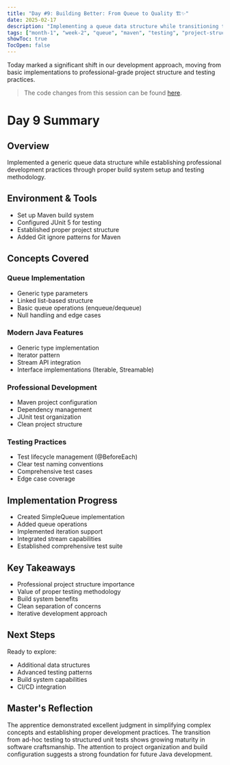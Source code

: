 ```yaml
---
title: "Day #9: Building Better: From Queue to Quality 🏗️✨"
date: 2025-02-17
description: "Implementing a queue data structure while transitioning to professional development practices with Maven and JUnit"
tags: ["month-1", "week-2", "queue", "maven", "testing", "project-structure"]
showToc: true
TocOpen: false
---
```


Today marked a significant shift in our development approach, moving from basic implementations to professional-grade project structure and testing practices.

> The code changes from this session can be found [here](https://github.com/caglarturali/javamastery/tree/9a4fbe41a22fb2d2d34a52a53767ef07fe8f50e0).

# Day 9 Summary

## Overview
Implemented a generic queue data structure while establishing professional development practices through proper build system setup and testing methodology.

## Environment & Tools
- Set up Maven build system
- Configured JUnit 5 for testing
- Established proper project structure
- Added Git ignore patterns for Maven

## Concepts Covered

### Queue Implementation
- Generic type parameters
- Linked list-based structure
- Basic queue operations (enqueue/dequeue)
- Null handling and edge cases

### Modern Java Features
- Generic type implementation
- Iterator pattern
- Stream API integration
- Interface implementations (Iterable, Streamable)

### Professional Development
- Maven project configuration
- Dependency management
- JUnit test organization
- Clean project structure

### Testing Practices
- Test lifecycle management (@BeforeEach)
- Clear test naming conventions
- Comprehensive test cases
- Edge case coverage

## Implementation Progress
- Created SimpleQueue<T> implementation
- Added queue operations
- Implemented iteration support
- Integrated stream capabilities
- Established comprehensive test suite

## Key Takeaways
- Professional project structure importance
- Value of proper testing methodology
- Build system benefits
- Clean separation of concerns
- Iterative development approach

## Next Steps
Ready to explore:
- Additional data structures
- Advanced testing patterns
- Build system capabilities
- CI/CD integration

## Master's Reflection
The apprentice demonstrated excellent judgment in simplifying complex concepts and establishing proper development practices. The transition from ad-hoc testing to structured unit tests shows growing maturity in software craftsmanship. The attention to project organization and build configuration suggests a strong foundation for future Java development.
